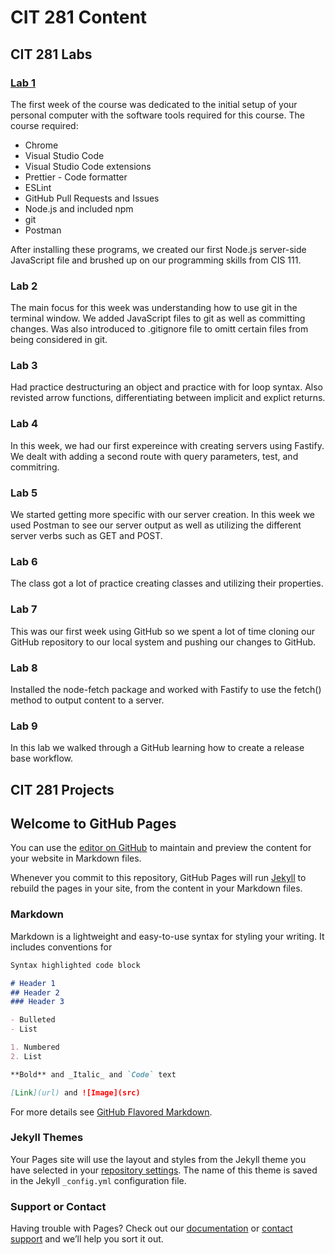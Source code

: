 # CIT 281 Content
## CIT 281 Labs
### [Lab 1](google.com)
The first week of the course was dedicated to the initial setup of your personal computer with the software tools required for this course. The course required:
- Chrome
- Visual Studio Code
- Visual Studio Code extensions
- Prettier - Code formatter
- ESLint
- GitHub Pull Requests and Issues
- Node.js and included npm
- git
- Postman

After installing these programs, we created our first Node.js server-side JavaScript file and brushed up on our programming skills from CIS 111.
### Lab 2
The main focus for this week was understanding how to use git in the terminal window. We added JavaScript files to git as well as committing changes. Was also introduced to .gitignore file to omitt certain files from being considered in git.
### Lab 3
Had practice destructuring an object and practice with for loop syntax. Also revisted arrow functions, differentiating between implicit and explict returns.
### Lab 4
In this week, we had our first expereince with creating servers using Fastify. We dealt with adding a second route with query parameters, test, and commitring. 
### Lab 5
We started getting more specific with our server creation. In this week we used Postman to see our server output as well as utilizing the different server verbs such as GET and POST.
### Lab 6
The class got a lot of practice creating classes and utilizing their properties.
### Lab 7
This was our first week using GitHub so we spent a lot of time cloning our GitHub repository to our local system and pushing our changes to GitHub.
### Lab 8
Installed the node-fetch package and worked with Fastify to use the fetch() method to output content to a server.
### Lab 9
In this lab we walked through a GitHub learning how to create a release base workflow.
## CIT 281 Projects

## Welcome to GitHub Pages

You can use the [editor on GitHub](https://github.com/koyin-olo/cit281-p7/edit/gh-pages/index.md) to maintain and preview the content for your website in Markdown files.

Whenever you commit to this repository, GitHub Pages will run [Jekyll](https://jekyllrb.com/) to rebuild the pages in your site, from the content in your Markdown files.

### Markdown

Markdown is a lightweight and easy-to-use syntax for styling your writing. It includes conventions for

```markdown
Syntax highlighted code block

# Header 1
## Header 2
### Header 3

- Bulleted
- List

1. Numbered
2. List

**Bold** and _Italic_ and `Code` text

[Link](url) and ![Image](src)
```

For more details see [GitHub Flavored Markdown](https://guides.github.com/features/mastering-markdown/).

### Jekyll Themes

Your Pages site will use the layout and styles from the Jekyll theme you have selected in your [repository settings](https://github.com/koyin-olo/cit281-p7/settings/pages). The name of this theme is saved in the Jekyll `_config.yml` configuration file.

### Support or Contact

Having trouble with Pages? Check out our [documentation](https://docs.github.com/categories/github-pages-basics/) or [contact support](https://support.github.com/contact) and we’ll help you sort it out.
